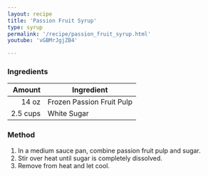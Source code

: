 ```yaml
---
layout: recipe
title: 'Passion Fruit Syrup'
type: syrup
permalink: '/recipe/passion_fruit_syrup.html'
youtube: 'vGBMrJgjZB4'

---
```


### Ingredients

| Amount  | Ingredient               |
| -------: | ------------------------- |
|    14 oz | Frozen Passion Fruit Pulp |
| 2.5 cups | White Sugar               |

### Method

1. In a medium sauce pan, combine passion fruit pulp and sugar.
2. Stir over heat until sugar is completely dissolved.
3. Remove from heat and let cool.
